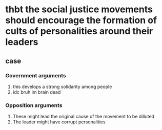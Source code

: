 # thbt the social justice movements should encourage the formation of cults of personalities around their leaders

## case

### Government arguments
 1. this develops a strong solidarity among people
 2. idc bruh im brain dead


### Opposition arguments
 1. These might lead the original cause of the movement to be dilluted
 2. The leader might have corrupt personalities